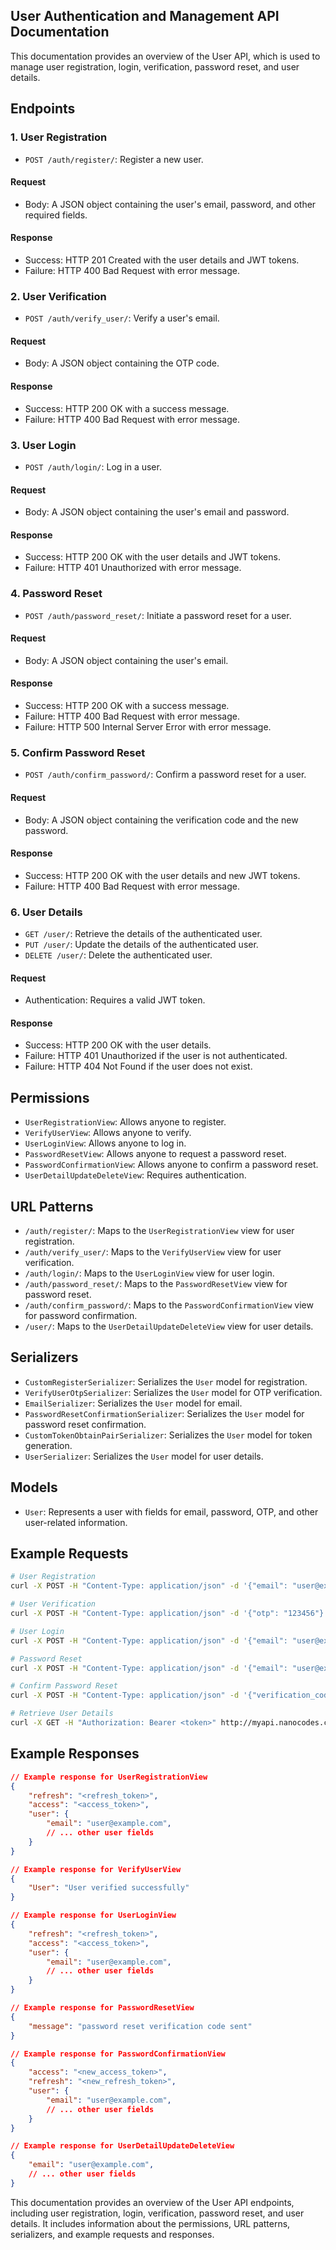 ## User Authentication and Management API Documentation

This documentation provides an overview of the User API, which is used to manage user registration, login, verification, password reset, and user details.

## Endpoints

### 1. User Registration

- `POST /auth/register/`: Register a new user.

#### Request

- Body: A JSON object containing the user's email, password, and other required fields.

#### Response

- Success: HTTP 201 Created with the user details and JWT tokens.
- Failure: HTTP 400 Bad Request with error message.

### 2. User Verification

- `POST /auth/verify_user/`: Verify a user's email.

#### Request

- Body: A JSON object containing the OTP code.

#### Response

- Success: HTTP 200 OK with a success message.
- Failure: HTTP 400 Bad Request with error message.

### 3. User Login

- `POST /auth/login/`: Log in a user.

#### Request

- Body: A JSON object containing the user's email and password.

#### Response

- Success: HTTP 200 OK with the user details and JWT tokens.
- Failure: HTTP 401 Unauthorized with error message.

### 4. Password Reset

- `POST /auth/password_reset/`: Initiate a password reset for a user.

#### Request

- Body: A JSON object containing the user's email.

#### Response

- Success: HTTP 200 OK with a success message.
- Failure: HTTP 400 Bad Request with error message.
- Failure: HTTP 500 Internal Server Error with error message.

### 5. Confirm Password Reset

- `POST /auth/confirm_password/`: Confirm a password reset for a user.

#### Request

- Body: A JSON object containing the verification code and the new password.

#### Response

- Success: HTTP 200 OK with the user details and new JWT tokens.
- Failure: HTTP 400 Bad Request with error message.

### 6. User Details

- `GET /user/`: Retrieve the details of the authenticated user.
- `PUT /user/`: Update the details of the authenticated user.
- `DELETE /user/`: Delete the authenticated user.

#### Request

- Authentication: Requires a valid JWT token.

#### Response

- Success: HTTP 200 OK with the user details.
- Failure: HTTP 401 Unauthorized if the user is not authenticated.
- Failure: HTTP 404 Not Found if the user does not exist.

## Permissions

- `UserRegistrationView`: Allows anyone to register.
- `VerifyUserView`: Allows anyone to verify.
- `UserLoginView`: Allows anyone to log in.
- `PasswordResetView`: Allows anyone to request a password reset.
- `PasswordConfirmationView`: Allows anyone to confirm a password reset.
- `UserDetailUpdateDeleteView`: Requires authentication.

## URL Patterns

- `/auth/register/`: Maps to the `UserRegistrationView` view for user registration.
- `/auth/verify_user/`: Maps to the `VerifyUserView` view for user verification.
- `/auth/login/`: Maps to the `UserLoginView` view for user login.
- `/auth/password_reset/`: Maps to the `PasswordResetView` view for password reset.
- `/auth/confirm_password/`: Maps to the `PasswordConfirmationView` view for password confirmation.
- `/user/`: Maps to the `UserDetailUpdateDeleteView` view for user details.

## Serializers

- `CustomRegisterSerializer`: Serializes the `User` model for registration.
- `VerifyUserOtpSerializer`: Serializes the `User` model for OTP verification.
- `EmailSerializer`: Serializes the `User` model for email.
- `PasswordResetConfirmationSerializer`: Serializes the `User` model for password reset confirmation.
- `CustomTokenObtainPairSerializer`: Serializes the `User` model for token generation.
- `UserSerializer`: Serializes the `User` model for user details.

## Models

- `User`: Represents a user with fields for email, password, OTP, and other user-related information.

## Example Requests

```bash
# User Registration
curl -X POST -H "Content-Type: application/json" -d '{"email": "user@example.com", "password": "password123"}' http://myapi.nanocodes.com.ng/auth/register/

# User Verification
curl -X POST -H "Content-Type: application/json" -d '{"otp": "123456"}' http://myapi.nanocodes.com.ng/auth/verify_user/

# User Login
curl -X POST -H "Content-Type: application/json" -d '{"email": "user@example.com", "password": "password123"}' http://myapi.nanocodes.com.ng/auth/login/

# Password Reset
curl -X POST -H "Content-Type: application/json" -d '{"email": "user@example.com"}' http://myapi.nanocodes.com.ng/auth/password_reset/

# Confirm Password Reset
curl -X POST -H "Content-Type: application/json" -d '{"verification_code": "123456", "password": "newpassword123"}' http://myapi.nanocodes.com.ng/auth/confirm_password/

# Retrieve User Details
curl -X GET -H "Authorization: Bearer <token>" http://myapi.nanocodes.com.ng/user/
```

## Example Responses

```json
// Example response for UserRegistrationView
{
    "refresh": "<refresh_token>",
    "access": "<access_token>",
    "user": {
        "email": "user@example.com",
        // ... other user fields
    }
}

// Example response for VerifyUserView
{
    "User": "User verified successfully"
}

// Example response for UserLoginView
{
    "refresh": "<refresh_token>",
    "access": "<access_token>",
    "user": {
        "email": "user@example.com",
        // ... other user fields
    }
}

// Example response for PasswordResetView
{
    "message": "password reset verification code sent"
}

// Example response for PasswordConfirmationView
{
    "access": "<new_access_token>",
    "refresh": "<new_refresh_token>",
    "user": {
        "email": "user@example.com",
        // ... other user fields
    }
}

// Example response for UserDetailUpdateDeleteView
{
    "email": "user@example.com",
    // ... other user fields
}
```

This documentation provides an overview of the User API endpoints, including user registration, login, verification, password reset, and user details. It includes information about the permissions, URL patterns, serializers, and example requests and responses.